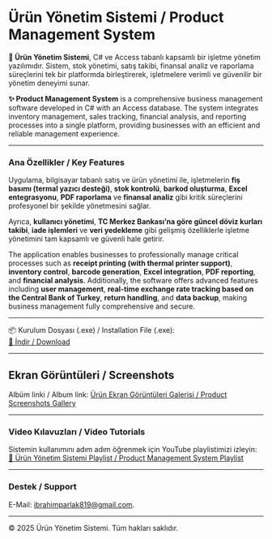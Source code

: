 # Ürün Yönetim Sistemi / Product Management System

**🌟 Ürün Yönetim Sistemi**, C# ve Access tabanlı kapsamlı bir işletme yönetim yazılımıdır. Sistem, stok yönetimi, satış takibi, finansal analiz ve raporlama süreçlerini tek bir platformda birleştirerek, işletmelere verimli ve güvenilir bir yönetim deneyimi sunar.

**✨ Product Management System** is a comprehensive business management software developed in C# with an Access database. The system integrates inventory management, sales tracking, financial analysis, and reporting processes into a single platform, providing businesses with an efficient and reliable management experience.

---

### Ana Özellikler / Key Features

Uygulama, bilgisayar tabanlı satış ve ürün yönetimi ile, işletmelerin **fiş basımı (termal yazıcı desteği)**, **stok kontrolü**, **barkod oluşturma**, **Excel entegrasyonu**, **PDF raporlama** ve **finansal analiz** gibi kritik süreçlerini profesyonel bir şekilde yönetmesini sağlar.

Ayrıca, **kullanıcı yönetimi**, **TC Merkez Bankası’na göre güncel döviz kurları takibi**, **iade işlemleri** ve **veri yedekleme** gibi gelişmiş özelliklerle işletme yönetimini tam kapsamlı ve güvenli hale getirir.

The application enables businesses to professionally manage critical processes such as **receipt printing (with thermal printer support)**, **inventory control**, **barcode generation**, **Excel integration**, **PDF reporting**, and **financial analysis**. Additionally, the software offers advanced features including **user management**, **real-time exchange rate tracking based on the Central Bank of Turkey**, **return handling**, and **data backup**, making business management fully comprehensive and secure.

---

📦 Kurulum Dosyası (.exe) / Installation File (.exe):  
[🔗 İndir / Download](https://drive.google.com/file/d/1cAoHV6GR8eTbx1QWRXVKFuZVp0RTCMYH/view?usp=drive_link)

---

## Ekran Görüntüleri / Screenshots

Albüm linki / Album link: [Ürün Ekran Görüntüleri Galerisi / Product Screenshots Gallery](https://imgur.com/a/jVF7XZX)

---

### Video Kılavuzları / Video Tutorials

Sistemin kullanımını adım adım öğrenmek için YouTube playlistimizi izleyin:  
[🎥 Ürün Yönetim Sistemi Playlist / Product Management System Playlist](https://www.youtube.com/playlist?list=PLJGbvGEHAv5L9uyb1qMSVuEXKhzaq3qo5)

---

### Destek / Support

E-Mail: ibrahimparlak819@gmail.com.

---

© 2025 Ürün Yönetim Sistemi. Tüm hakları saklıdır.
